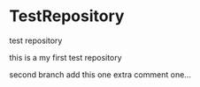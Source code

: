 # TestRepository
test repository

this is a my first test repository

second branch add this
one extra comment
one...
